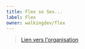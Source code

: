 ```yaml
---
title: Flex so Sex...
label: Flex
owner: walkingdev/flex
---
```


> [Lien vers l'organisation](http://github.com/walkingdev)
